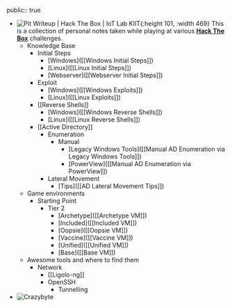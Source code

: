public:: true

- ![Pit Writeup | Hack The Box | IoT Lab KIIT](https://miro.medium.com/v2/resize:fit:1358/1*wO9IIrgMkYP0C0ZItKbY5Q.png){:height 101, :width 469}
  This is a collection of personal notes taken while playing at various [**Hack The Box**](https://app.hackthebox.com) challenges.
	- Knowledge Base
		- Initial Steps
			- [Windows]([[Windows Initial Steps]])
			- [Linux]([[Linux Initial Steps]])
			- [Webserver]([[Webserver Initial Steps]])
		- Exploit
			- [Windows]([[Windows Exploits]])
			- [Linux]([[Linux Exploits]])
		- [[Reverse Shells]]
			- [Windows]([[Windows Reverse Shells]])
			- [Linux]([[Linux Reverse Shells]])
		- [[Active Directory]]
			- Enumeration
				- Manual
					- [Legacy Windows Tools]([[Manual AD Enumeration via Legacy Windows Tools]])
					- [PowerView]([[Manual AD Enumeration via PowerView]])
			- Lateral Movement
				- [Tips]([[AD Lateral Movement Tips]])
	- Game environments
		- Starting Point
			- Tier 2
				- [Archetype]([[Archetype VM]])
				- [Included]([[Included VM]])
				- [Oopsie]([[Oopsie VM]])
				- [Vaccine]([[Vaccine VM]])
				- [Unified]([[Unified VM]])
				- [Base]([[Base VM]])
	- Awesome tools and where to find them
		- Network
			- [[Ligolo-ng]]
			- OpenSSH
				- Tunnelling
- ![Crazybyte](https://www.hackthebox.eu/badge/image/17859)